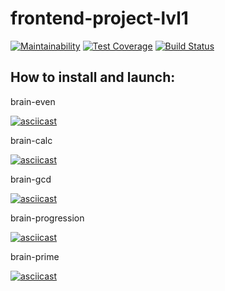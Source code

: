 # frontend-project-lvl1

[![Maintainability](https://api.codeclimate.com/v1/badges/7c028d856dfc4d8808bb/maintainability)](https://codeclimate.com/github/hartdegen/frontend-project-lvl1/maintainability)
[![Test Coverage](https://api.codeclimate.com/v1/badges/7c028d856dfc4d8808bb/test_coverage)](https://codeclimate.com/github/hartdegen/frontend-project-lvl1/test_coverage)
[![Build Status](https://travis-ci.org/hartdegen/frontend-project-lvl1.svg?branch=master)](https://travis-ci.org/hartdegen/frontend-project-lvl1)

How to install and launch:
--------------------------
brain-even

[![asciicast](https://asciinema.org/a/VMpvI4AQd3WqOwSdKyZNaOnbZ.svg)](https://asciinema.org/a/VMpvI4AQd3WqOwSdKyZNaOnbZ)

brain-calc

[![asciicast](https://asciinema.org/a/I1YWezKJloJeFReak5UmBrgke.svg)](https://asciinema.org/a/I1YWezKJloJeFReak5UmBrgke)

brain-gcd

[![asciicast](https://asciinema.org/a/LAUTaOXlWf5ool30iZTJUBwEK.svg)](https://asciinema.org/a/LAUTaOXlWf5ool30iZTJUBwEK)

brain-progression

[![asciicast](https://asciinema.org/a/NIZnbDLGHjoPl07Zs9X5DKfUR.svg)](https://asciinema.org/a/NIZnbDLGHjoPl07Zs9X5DKfUR)

brain-prime

[![asciicast](https://asciinema.org/a/NtEoB5lJmZ2x5EvLwGc4z8KqY.svg)](https://asciinema.org/a/NtEoB5lJmZ2x5EvLwGc4z8KqY)
